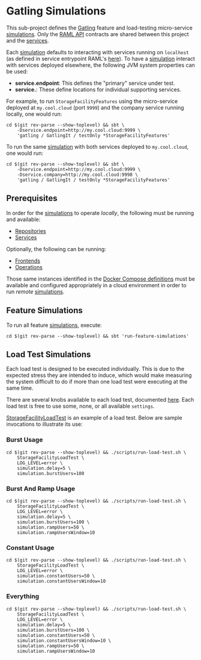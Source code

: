 Gatling Simulations
===================

This sub-project defines the [Gatling](https://gatling.io/docs/gatling/tutorials/installation/) feature and load-testing micro-service [simulations](https://gatling.io/docs/gatling/reference/current/core/simulation/).  Only the [RAML API](../api/src/main/raml) contracts are shared between this project and the [services](../services).

Each [simulation](https://gatling.io/docs/gatling/reference/current/core/simulation/) defaults to interacting with services running on `localhost` (as defined in service entrypoint RAML's [here](../api/src/main/raml)).  To have a [simulation](https://gatling.io/docs/gatling/reference/current/core/simulation/) interact with services deployed elsewhere, the following JVM system properties can be used:

- **service.endpoint**: This defines the "primary" service under test.
- **service.<symbolic name>**: These define locations for individual supporting services.

For example, to run `StorageFacilityFeatures` using the micro-service deployed at `my.cool.cloud` (port `9999`) and the company service running locally, one would run:

```
cd $(git rev-parse --show-toplevel) && sbt \
	-Dservice.endpoint=http://my.cool.cloud:9999 \
	'gatling / GatlingIt / testOnly *StorageFacilityFeatures'
```

To run the same [simulation](https://gatling.io/docs/gatling/reference/current/core/simulation/) with both services deployed to `my.cool.cloud`, one would run:

```
cd $(git rev-parse --show-toplevel) && sbt \
	-Dservice.endpoint=http://my.cool.cloud:9999 \
	-Dservice.company=http://my.cool.cloud:9998 \
	'gatling / GatlingIt / testOnly *StorageFacilityFeatures'
```


## Prerequisites

In order for the [simulations](https://gatling.io/docs/gatling/reference/current/core/simulation/) to operate *locally*, the following must be running and available:

* [Repositories](../deployment/docker/repositories/docker-compose.yml)
* [Services](../deployment/docker/services/docker-compose.yml)

Optionally, the following can be running:

* [Frontends](../deployment/docker/frontends/docker-compose.yml)
* [Operations](../deployment/docker/operations/docker-compose.yml)


Those same instances identified in the [Docker Compose definitions](../deployment/docker) must be available and configured appropriately in a cloud environment in order to run *remote* [simulations](https://gatling.io/docs/gatling/reference/current/core/simulation/).


## Feature Simulations

To run all feature [simulations](https://gatling.io/docs/gatling/reference/current/core/simulation/), execute:

```
cd $(git rev-parse --show-toplevel) && sbt 'run-feature-simulations'
```


## Load Test Simulations

Each load test is designed to be executed individually.  This is due to the expected stress they are intended to induce, which would make measuring the system difficult to do if more than one load test were executing at the same time.

There are several knobs available to each load test, documented [here](./src/main/scala/com/github/osxhacker/demo/gatling/LoadTestSimulation.scala).  Each load test is free to use some, none, or all available `settings`.

[StorageFacilityLoadTest](src/it/scala/com/github/osxhacker/demo/gatling/service/storageFacility/StorageFacilityLoadTest.scala) is an example of a load test.  Below are sample invocations to illustrate its use:


### Burst Usage

```
cd $(git rev-parse --show-toplevel) && ./scripts/run-load-test.sh \
	StorageFacilityLoadTest \
	LOG_LEVEL=error \
	simulation.delay=5 \
	simulation.burstUsers=100
```


### Burst And Ramp Usage

```
cd $(git rev-parse --show-toplevel) && ./scripts/run-load-test.sh \
	StorageFacilityLoadTest \
	LOG_LEVEL=error \
	simulation.delay=5 \
	simulation.burstUsers=100 \
	simulation.rampUsers=50 \
	simulation.rampUsersWindow=10
```



### Constant Usage

```
cd $(git rev-parse --show-toplevel) && ./scripts/run-load-test.sh \
	StorageFacilityLoadTest \
	LOG_LEVEL=error \
	simulation.constantUsers=50 \
	simulation.constantUsersWindow=10
```


### Everything

```
cd $(git rev-parse --show-toplevel) && ./scripts/run-load-test.sh \
	StorageFacilityLoadTest \
	LOG_LEVEL=error \
	simulation.delay=5 \
	simulation.burstUsers=100 \
	simulation.constantUsers=50 \
	simulation.constantUsersWindow=10 \
	simulation.rampUsers=50 \
	simulation.rampUsersWindow=10
```


